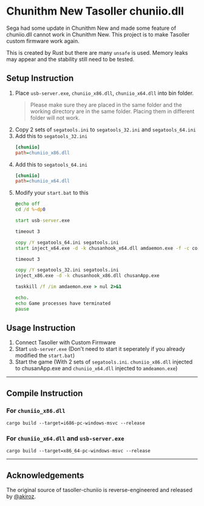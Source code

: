 # Chunithm New Tasoller chuniio.dll
Sega had some update in Chunithm New and made some feature of chuniio.dll cannot work in Chunithm New. This project is to make Tasoller custom firmware work again.

This is created by Rust but there are many `unsafe` is used. Memory leaks may appear and the stability still need to be tested.

## Setup Instruction
1. Place `usb-server.exe`, `chuniio_x86.dll`, `chuniio_x64.dll` into bin folder.
    > Please make sure they are placed in the same folder and the working directory are in the same folder. Placing them in different folder will not work.
2. Copy 2 sets of `segatools.ini` to `segatools_32.ini` and `segatools_64.ini`
3. Add this to `segatools_32.ini`
    ```ini
    [chuniio]
    path=chuniio_x86.dll
    ```
4. Add this to `segatools_64.ini`
    ```ini
    [chuniio]
    path=chuniio_x64.dll
    ```
5. Modify your `start.bat` to this
    ```cmd
    @echo off
    cd /d %~dp0

    start usb-server.exe

    timeout 3

    copy /Y segatools_64.ini segatools.ini
    start inject_x64.exe -d -k chusanhook_x64.dll amdaemon.exe -f -c config_common.json config_server.json config_client.json config_sp.json config_cvt.json

    timeout 3

    copy /Y segatools_32.ini segatools.ini
    inject_x86.exe -d -k chusanhook_x86.dll chusanApp.exe

    taskkill /f /im amdaemon.exe > nul 2>&1

    echo.
    echo Game processes have terminated
    pause
    ```

## Usage Instruction
1. Connect Tasoller with Custom Firmware
2. Start `usb-server.exe` (Don't need to start it seperately if you already modified the `start.bat`)
3. Start the game (With 2 sets of `segatools.ini`. `chuniio_x86.dll` injected to chusanApp.exe and `chuniio_x64.dll` injected to `amdeamon.exe`)
---

## Compile Instruction
### For `chuniio_x86.dll`
`cargo build --target=i686-pc-windows-msvc --release`

### For `chuniio_x64.dll` and `usb-server.exe`
`cargo build --target=x86_64-pc-windows-msvc --release`

---

## Acknowledgements
The original source of tasoller-chuniio is reverse-engineered and released by [@akiroz](https://dev.s-ul.net/akiroz/chuniio-tasoller). 